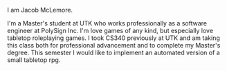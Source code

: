 I am Jacob McLemore.

I'm a Master's student at UTK who works professionally as a software engineer at PolySign Inc.
I'm love games of any kind, but especially love tabletop roleplaying games.
I took CS340 previously at UTK and am taking this class both for professional advancement and to complete my Master's degree.
This semester I would like to implement an automated version of a small tabletop rpg.
